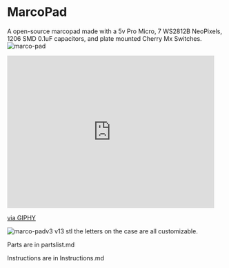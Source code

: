# MarcoPad
A open-source marcopad made with a 5v Pro Micro, 7 WS2812B NeoPixels, 1206 SMD 0.1uF capacitors, and plate mounted Cherry Mx Switches.
![marco-pad](https://user-images.githubusercontent.com/101529953/209452028-917da04b-fb9a-4805-8f6c-c6db0bcd4005.jpg)
<iframe src="https://giphy.com/embed/5mGs5ctpbXgZjeUTid" width="480" height="352" frameBorder="0" class="giphy-embed" allowFullScreen></iframe><p><a href="https://giphy.com/gifs/5mGs5ctpbXgZjeUTid">via GIPHY</a></p>

![marco-padv3 v13 stl](https://user-images.githubusercontent.com/101529953/209478558-5556ec47-1ff2-4dc9-b24c-edec57936c4a.png)
the letters on the case are all customizable.

Parts are in partslist.md

Instructions are in Instructions.md
